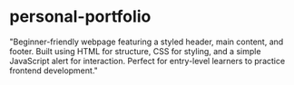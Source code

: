 # personal-portfolio
"Beginner-friendly webpage featuring a styled header, main content, and footer. Built using HTML for structure, CSS for styling, and a simple JavaScript alert for interaction. Perfect for entry-level learners to practice frontend development."
